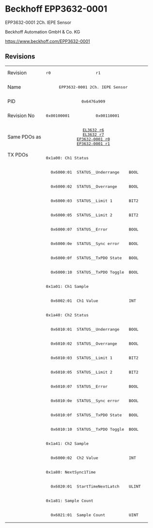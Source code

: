 # Beckhoff EPP3632-0001

EPP3632-0001 2Ch. IEPE Sensor

Beckhoff Automation GmbH & Co. KG

https://www.beckhoff.com/EPP3632-0001

## Revisions
<table>
<tr >
<td>Revision</td>
<td><pre>r0</pre></td>
<td><pre>r1</pre></td>
</tr>
<tr >
<td>Name</td>
<td colspan=2 align="center"><pre>EPP3632-0001 2Ch. IEPE Sensor</pre></td>
</tr>
<tr >
<td>PID</td>
<td colspan=2 align="center"><pre>0x6476a909</pre></td>
</tr>
<tr >
<td>Revision No</td>
<td><pre>0x00100001</pre></td>
<td><pre>0x00110001</pre></td>
</tr>
<tr >
<td>Same PDOs as</td>
<td colspan=2 align="center"><pre><a href="EL3632">EL3632 r6</a><br/><a href="EL3632">EL3632 r7</a><br/><a href="EP3632-0001">EP3632-0001 r0</a><br/><a href="EP3632-0001">EP3632-0001 r1</a></pre></td>
</tr>
<tr class="txpdo pdosection">
<td rowspan=26 valign=top>TX PDOs</td>
<td colspan=2 align="left"><pre>0x1a00: Ch1 Status</pre></td>
<td></td>
</tr>
<tr class="txpdo">
<td colspan=2 align="left"><pre>  0x6000:01  STATUS__Underrange    BOOL</pre></td>
</tr>
<tr class="txpdo">
<td colspan=2 align="left"><pre>  0x6000:02  STATUS__Overrange     BOOL</pre></td>
</tr>
<tr class="txpdo">
<td colspan=2 align="left"><pre>  0x6000:03  STATUS__Limit 1       BIT2</pre></td>
</tr>
<tr class="txpdo">
<td colspan=2 align="left"><pre>  0x6000:05  STATUS__Limit 2       BIT2</pre></td>
</tr>
<tr class="txpdo">
<td colspan=2 align="left"><pre>  0x6000:07  STATUS__Error         BOOL</pre></td>
</tr>
<tr class="txpdo">
<td colspan=2 align="left"><pre>  0x6000:0e  STATUS__Sync error    BOOL</pre></td>
</tr>
<tr class="txpdo">
<td colspan=2 align="left"><pre>  0x6000:0f  STATUS__TxPDO State   BOOL</pre></td>
</tr>
<tr class="txpdo">
<td colspan=2 align="left"><pre>  0x6000:10  STATUS__TxPDO Toggle  BOOL</pre></td>
</tr>
<tr class="txpdo pdosection">
<td colspan=2 align="left"><pre>0x1a01: Ch1 Sample</pre></td>
</tr>
<tr class="txpdo">
<td colspan=2 align="left"><pre>  0x6002:01  Ch1 Value             INT</pre></td>
</tr>
<tr class="txpdo pdosection">
<td colspan=2 align="left"><pre>0x1a40: Ch2 Status</pre></td>
</tr>
<tr class="txpdo">
<td colspan=2 align="left"><pre>  0x6010:01  STATUS__Underrange    BOOL</pre></td>
</tr>
<tr class="txpdo">
<td colspan=2 align="left"><pre>  0x6010:02  STATUS__Overrange     BOOL</pre></td>
</tr>
<tr class="txpdo">
<td colspan=2 align="left"><pre>  0x6010:03  STATUS__Limit 1       BIT2</pre></td>
</tr>
<tr class="txpdo">
<td colspan=2 align="left"><pre>  0x6010:05  STATUS__Limit 2       BIT2</pre></td>
</tr>
<tr class="txpdo">
<td colspan=2 align="left"><pre>  0x6010:07  STATUS__Error         BOOL</pre></td>
</tr>
<tr class="txpdo">
<td colspan=2 align="left"><pre>  0x6010:0e  STATUS__Sync error    BOOL</pre></td>
</tr>
<tr class="txpdo">
<td colspan=2 align="left"><pre>  0x6010:0f  STATUS__TxPDO State   BOOL</pre></td>
</tr>
<tr class="txpdo">
<td colspan=2 align="left"><pre>  0x6010:10  STATUS__TxPDO Toggle  BOOL</pre></td>
</tr>
<tr class="txpdo pdosection">
<td colspan=2 align="left"><pre>0x1a41: Ch2 Sample</pre></td>
</tr>
<tr class="txpdo">
<td colspan=2 align="left"><pre>  0x6000:02  Ch2 Value             INT</pre></td>
</tr>
<tr class="txpdo pdosection">
<td colspan=2 align="left"><pre>0x1a80: NextSync1Time</pre></td>
</tr>
<tr class="txpdo">
<td colspan=2 align="left"><pre>  0x6020:01  StartTimeNextLatch    ULINT</pre></td>
</tr>
<tr class="txpdo pdosection">
<td colspan=2 align="left"><pre>0x1a81: Sample Count</pre></td>
</tr>
<tr class="txpdo">
<td colspan=2 align="left"><pre>  0x6021:01  Sample Count          UINT</pre></td>
</tr>
</table>
